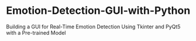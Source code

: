 # Emotion-Detection-GUI-with-Python
Building a GUI for Real-Time Emotion Detection Using Tkinter and PyQt5 with a Pre-trained Model
